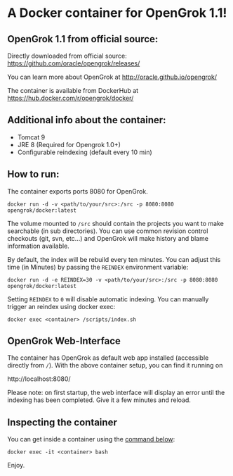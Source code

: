 # A Docker container for OpenGrok 1.1!

## OpenGrok 1.1 from official source:

Directly downloaded from official source:
https://github.com/oracle/opengrok/releases/

You can learn more about OpenGrok at http://oracle.github.io/opengrok/

The container is available from DockerHub at https://hub.docker.com/r/opengrok/docker/

## Additional info about the container:

* Tomcat 9
* JRE 8 (Required for Opengrok 1.0+)
* Configurable reindexing (default every 10 min)

## How to run:

The container exports ports 8080 for OpenGrok.

    docker run -d -v <path/to/your/src>:/src -p 8080:8080 opengrok/docker:latest

The volume mounted to `/src` should contain the projects you want to make searchable (in sub directories). You can use common revision control checkouts (git, svn, etc...) and OpenGrok will make history and blame information available.

By default, the index will be rebuild every ten minutes. You can adjust this time (in Minutes) by passing the `REINDEX` environment variable:

    docker run -d -e REINDEX=30 -v <path/to/your/src>:/src -p 8080:8080 opengrok/docker:latest

Setting `REINDEX` to `0` will disable automatic indexing. You can manually trigger an reindex using docker exec:

    docker exec <container> /scripts/index.sh

## OpenGrok Web-Interface

The container has OpenGrok as default web app installed (accessible directly from `/`). With the above container setup, you can find it running on

http://localhost:8080/

Please note: on first startup, the web interface will display an error until the indexing has been completed. Give it a few minutes and reload.

## Inspecting the container

You can get inside a container using the [command below](https://docs.docker.com/engine/reference/commandline/exec/):

```
docker exec -it <container> bash
```

Enjoy.
